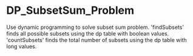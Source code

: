 # DP_SubsetSum_Problem
Use dynamic programming to solve subset sum problem.
'findSubsets' finds all possible subsets using the dp table with boolean values.
'countSubsets' finds the total number of subsets using the dp table with long values.
